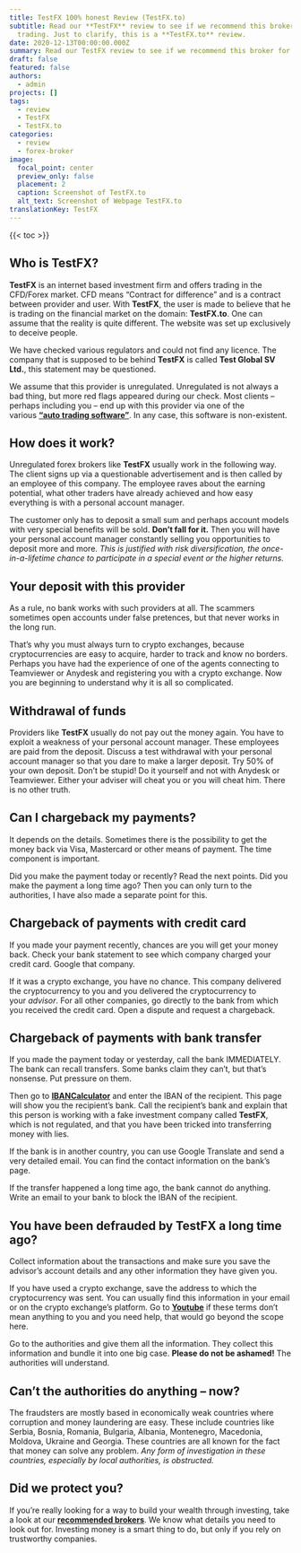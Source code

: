 ```yaml
---
title: TestFX 100% honest Review (TestFX.to)
subtitle: Read our **TestFX** review to see if we recommend this broker for
  trading. Just to clarify, this is a **TestFX.to** review.
date: 2020-12-13T00:00:00.000Z
summary: Read our TestFX review to see if we recommend this broker for trading. Just to clarify, this is a TestFX.to review.
draft: false
featured: false
authors:
  - admin
projects: []
tags:
  - review
  - TestFX
  - TestFX.to
categories:
  - review
  - forex-broker
image:
  focal_point: center
  preview_only: false
  placement: 2
  caption: Screenshot of TestFX.to
  alt_text: Screenshot of Webpage TestFX.to
translationKey: TestFX
---
```


<!--StartFragment-->

{{< toc >}}

## Who is TestFX?

**TestFX** is an internet based investment firm and offers trading in the CFD/Forex market. CFD means “Contract for difference” and is a contract between provider and user. With **TestFX**, the user is made to believe that he is trading on the financial market on the domain: **TestFX.to**. One can assume that the reality is quite different. The website was set up exclusively to deceive people.

We have checked various regulators and could not find any licence. The company that is supposed to be behind **TestFX** is called **Test Global SV Ltd.**, this statement may be questioned.

We assume that this provider is unregulated. Unregulated is not always a bad thing, but more red flags appeared during our check. Most clients – perhaps including you – end up with this provider via one of the various **[“auto trading software”](../../category/autotrader/)**. In any case, this software is non-existent.

## How does it work?

Unregulated forex brokers like **TestFX** usually work in the following way. The client signs up via a questionable advertisement and is then called by an employee of this company. The employee raves about the earning potential, what other traders have already achieved and how easy everything is with a personal account manager.

The customer only has to deposit a small sum and perhaps account models with very special benefits will be sold. **Don’t fall for it.** Then you will have your personal account manager constantly selling you opportunities to deposit more and more. *This is justified with risk diversification, the once-in-a-lifetime chance to participate in a special event or the higher returns.*

## Your deposit with this provider

As a rule, no bank works with such providers at all. The scammers sometimes open accounts under false pretences, but that never works in the long run.

That’s why you must always turn to crypto exchanges, because cryptocurrencies are easy to acquire, harder to track and know no borders. Perhaps you have had the experience of one of the agents connecting to Teamviewer or Anydesk and registering you with a crypto exchange. Now you are beginning to understand why it is all so complicated.

## Withdrawal of funds

Providers like **TestFX** usually do not pay out the money again. You have to exploit a weakness of your personal account manager. These employees are paid from the deposit. Discuss a test withdrawal with your personal account manager so that you dare to make a larger deposit. Try 50% of your own deposit. Don’t be stupid! Do it yourself and not with Anydesk or Teamviewer. Either your adviser will cheat you or you will cheat him. There is no other truth.

## Can I chargeback my payments?

It depends on the details. Sometimes there is the possibility to get the money back via Visa, Mastercard or other means of payment. The time component is important.

Did you make the payment today or recently? Read the next points. Did you make the payment a long time ago? Then you can only turn to the authorities, I have also made a separate point for this.

## Chargeback of payments with credit card

If you made your payment recently, chances are you will get your money back. Check your bank statement to see which company charged your credit card. Google that company.

If it was a crypto exchange, you have no chance. This company delivered the cryptocurrency to you and you delivered the cryptocurrency to your *advisor*. For all other companies, go directly to the bank from which you received the credit card. Open a dispute and request a chargeback.

## Chargeback of payments with bank transfer

If you made the payment today or yesterday, call the bank IMMEDIATELY. The bank can recall transfers. Some banks claim they can’t, but that’s nonsense. Put pressure on them.

Then go to **[IBANCalculator](https://www.ibancalculator.com/)** and enter the IBAN of the recipient. This page will show you the recipient’s bank. Call the recipient’s bank and explain that this person is working with a fake investment company called **TestFX**, which is not regulated, and that you have been tricked into transferring money with lies.

If the bank is in another country, you can use Google Translate and send a very detailed email. You can find the contact information on the bank’s page.

If the transfer happened a long time ago, the bank cannot do anything. Write an email to your bank to block the IBAN of the recipient.

## You have been defrauded by TestFX a long time ago?

Collect information about the transactions and make sure you save the advisor’s account details and any other information they have given you.

If you have used a crypto exchange, save the address to which the cryptocurrency was sent. You can usually find this information in your email or on the crypto exchange’s platform. Go to **[Youtube](https://www.youtube.com/results?search_query=crypo+terms)** if these terms don’t mean anything to you and you need help, that would go beyond the scope here.

Go to the authorities and give them all the information. They collect this information and bundle it into one big case. **Please do not be ashamed!** The authorities will understand.

## Can’t the authorities do anything – now?

The fraudsters are mostly based in economically weak countries where corruption and money laundering are easy. These include countries like Serbia, Bosnia, Romania, Bulgaria, Albania, Montenegro, Macedonia, Moldova, Ukraine and Georgia. These countries are all known for the fact that money can solve any problem. *Any form of investigation in these countries, especially by local authorities, is obstructed.*

## Did we protect you?

If you’re really looking for a way to build your wealth through investing, take a look at our **[recommended brokers](../../category/recommendation/)**. We know what details you need to look out for. Investing money is a smart thing to do, but only if you rely on trustworthy companies.

<!--EndFragment-->
